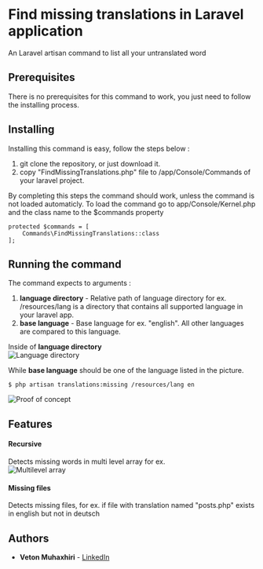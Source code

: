 # Find missing translations in Laravel application

An Laravel artisan command to list all your untranslated word 

## Prerequisites

There is no prerequisites for this command to work, you just need to follow the installing process.

## Installing

Installing this command is easy, follow the steps below :

1. git clone the repository, or just download it.
2. copy "FindMissingTranslations.php" file to /app/Console/Commands of your laravel project.

By completing this steps the command should work, unless the command is not loaded automaticly.
To load the command go to app/Console/Kernel.php and the class name to the $commands property

```
protected $commands = [
    Commands\FindMissingTranslations::class
];
```

## Running the command

The command expects to arguments :
1. **language directory** - Relative path of language directory for ex. /resources/lang is a directory that contains all supported language in your laravel app.
2. **base language** - Base language for ex. "english". All other languages are compared to this language.

Inside of **language directory**  
![Language directory](https://i.imgur.com/eXGlUI8.png)

While **base language** should be one of the language listed in the picture.
```
$ php artisan translations:missing /resources/lang en
```
![Proof of concept](https://imgur.com/PNxv82D.png)

## Features
#### Recursive
Detects missing words in multi level array for ex.  
![Multilevel array](https://imgur.com/Hn4YQB7.png)

#### Missing files
Detects missing files, for ex. if file with translation named "posts.php" exists in english but not in deutsch
## Authors

* **Veton Muhaxhiri** - [LinkedIn](https://www.linkedin.com/in/veton-muhaxhiri-815113196)


